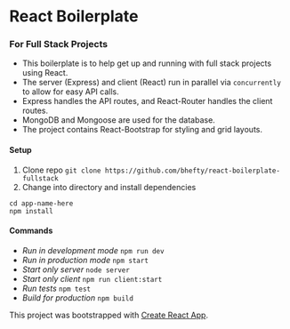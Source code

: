 # React Boilerplate
### For Full Stack Projects

- This boilerplate is to help get up and running with full stack projects using React.
- The server (Express) and client (React) run in parallel via `concurrently` to allow for easy API calls.
- Express handles the API routes, and React-Router handles the client routes.
- MongoDB and Mongoose are used for the database.
- The project contains React-Bootstrap for styling and grid layouts.

#### Setup
1. Clone repo
`git clone https://github.com/bhefty/react-boilerplate-fullstack`
2. Change into directory and install dependencies
```
cd app-name-here
npm install
```

#### Commands
- *Run in development mode*
`npm run dev`
- *Run in production mode*
`npm start`
- *Start only server*
`node server`
- *Start only client*
`npm run client:start`
- *Run tests*
`npm test`
- *Build for production*
`npm build`

This project was bootstrapped with [Create React App](https://github.com/facebookincubator/create-react-app).
